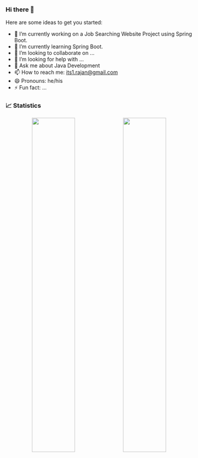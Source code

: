 ### Hi there 👋


Here are some ideas to get you started:

- 🔭 I’m currently working on a Job Searching Website Project using Spring Boot.
- 🌱 I’m currently learning Spring Boot.
- 👯 I’m looking to collaborate on ...
- 🤔 I’m looking for help with ...
- 💬 Ask me about Java Development
- 📫 How to reach me: its1.rajan@gmail.com
- 😄 Pronouns: he/his
- ⚡ Fun fact: ...

### 📈 Statistics 

 

<p align="center">  
<img width="48%" src="https://github-readme-stats.vercel.app/api?username=Rajan9721&show_icons=true&theme=tokyonight" />
<img width="48%" src="https://github-readme-streak-stats.herokuapp.com/?user=Rajan9721&theme=tokyonight" />
</p>
